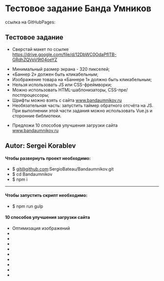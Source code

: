 # Тестовое задание Банда Умников #
ссылка на GitHubPages: 

## Тестовое задание ##
* Сверстай макет по ссылке https://drive.google.com/file/d/12DbWC0OdaPflTB-GRdhZQVpV9t04oeYZ
- Минимальный размер экрана - 320 пикселей;
- «Баннер 2» должен быть кликабельным;
- Изображение товара на «Баннере 1» должно быть кликабельным;
- Нельзя использовать JS или CSS-фреймворки;
- Можно использовать HTML-шаблонизаторы, CSS-пре/постпроцессоры;
- Шрифты можно взять с сайта www.bandaumnikov.ru 
- Необязательная часть: запустить таймер обратного отсчёта на JS. При выполнении этой части задания можно использовать Vue.js и сторонние библиотеки.

* Предложи 10 способов улучшения загрузки сайта www.bandaumnikov.ru



## Autor: Sergei Korablev ##

#### Чтобы развернуть проект необходимо: ####
* $ git@github.com:SergioBateau/Bandaumnikov.git
* $ cd Bandaumnikov
* $ npm i
***
#### Чтобы запустить скрипт необходимо: ####
* $ npm run gulp

####  10 способов улучшения загрузки сайта ####
* Оптимизация изображений
*
*
*
*
*
*
*
*
*

